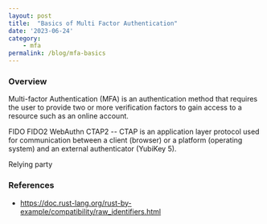 ```yaml
---
layout: post
title:  "Basics of Multi Factor Authentication"
date: '2023-06-24'
category:
    - mfa
permalink: /blog/mfa-basics
---
```


### Overview
Multi-factor Authentication (MFA) is an authentication method that requires the user to provide two or more verification factors to gain access to a resource such as an online account.

FIDO
FIDO2
WebAuthn
CTAP2 -- CTAP is an application layer protocol used for communication between a client (browser) or a platform (operating system) and an external authenticator (YubiKey 5).

Relying party

### References
- https://doc.rust-lang.org/rust-by-example/compatibility/raw_identifiers.html